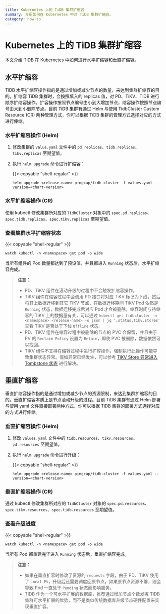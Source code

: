 ```yaml
---
title: Kubernetes 上的 TiDB 集群扩缩容
summary: 介绍如何在 Kubernetes 中对 TiDB 集群扩缩容。
category: how-to
---
```


# Kubernetes 上的 TiDB 集群扩缩容

本文介绍 TiDB 在 Kubernetes 中如何进行水平扩缩容和垂直扩缩容。

## 水平扩缩容

TiDB 水平扩缩容操作指的是通过增加或减少节点的数量，来达到集群扩缩容的目的。扩缩容 TiDB 集群时，会按照填入的 replicas 值，对 PD、TiKV、TiDB 进行顺序扩缩容操作。扩容操作按照节点编号由小到大增加节点，缩容操作按照节点编号由大到小删除节点。目前 TiDB 集群有通过 Helm 与使用 TidbCluster Custom Resource (CR) 两种管理方式，你可以根据 TiDB 集群的管理方式选择对应的方式进行伸缩。

### 水平扩缩容操作 (Helm)


1. 修改集群的 `value.yaml` 文件中的 `pd.replicas`、`tidb.replicas`、`tikv.replicas` 至期望值。

2. 执行 `helm upgrade` 命令进行扩缩容：

    {{< copyable "shell-regular" >}}

    ```shell
    helm upgrade <release-name> pingcap/tidb-cluster -f values.yaml --version=<chart-version>
    ```

### 水平扩缩容操作 (CR)

使用 kubectl 修改集群所对应的 `TidbCluster` 对象中的 `spec.pd.replicas`、`spec.tidb.replicas`、`spec.tikv.replicas` 至期望值。

### 查看集群水平扩缩容状态

{{< copyable "shell-regular" >}}

```shell
watch kubectl -n <namespace> get pod -o wide
```

当所有组件的 Pod 数量都达到了预设值，并且都进入  `Running` 状态后，水平扩缩容完成。

> **注意：**
>
> - PD、TiKV 组件在滚动升级的过程中不会触发扩缩容操作。
> - TiKV 组件在缩容过程中会调用 PD 接口将对应 TiKV 标记为下线，然后将其上数据迁移到其它 TiKV 节点，在数据迁移期间 TiKV Pod 依然是 `Running` 状态，数据迁移完成后对应 Pod 才会被删除，缩容时间与待缩容的 TiKV 上的数据量有关，可以通过 `kubectl get tidbcluster -n <namespace> <release-name> -o json | jq '.status.tikv.stores'` 查看 TiKV 是否处于下线 `Offline` 状态。
> - PD、TiKV 组件在缩容过程中被删除的节点的 PVC 会保留，并且由于 PV 的 `Reclaim Policy` 设置为 `Retain`，即使 PVC 被删除，数据依然可以找回。
> - TiKV 组件不支持在缩容过程中进行扩容操作，强制执行此操作可能导致集群状态异常。假如异常已经发生，可以参考 [TiKV Store 异常进入 Tombstone 状态](troubleshoot.md#tikv-store-异常进入-tombstone-状态) 进行解决。

## 垂直扩缩容

垂直扩缩容操作指的是通过增加或减少节点的资源限制，来达到集群扩缩容的目的。垂直扩缩容本质上是节点滚动升级的过程。目前 TiDB 集群有通过 Helm 部署与使用 yaml 文件直接部署两种方式，你可以根据 TiDB 集群的部署方式选择对应的方式进行伸缩。

### 垂直扩缩容操作 (Helm)

1. 修改 `values.yaml` 文件中的 `tidb.resources`、`tikv.resources`、`pd.resources` 至期望值。

2. 执行 `helm upgrade` 命令进行升级：

    {{< copyable "shell-regular" >}}

    ```shell
    helm upgrade <release-name> pingcap/tidb-cluster -f values.yaml --version=<chart-version>
    ```

### 垂直扩缩容操作 (CR)

通过 kubectl 修改集群所对应的 `TidbCluster` 对象的 `spec.pd.resources`、`spec.tikv.resources`、`spec.tidb.resources` 至期望值。

### 查看升级进度

{{< copyable "shell-regular" >}}

```shell
watch kubectl -n <namespace> get pod -o wide
```

当所有 Pod 都重建完毕进入 `Running` 状态后，垂直扩缩容完成。

> **注意：**
>
> - 如果在垂直扩容时修改了资源的 `requests` 字段，由于 PD、TiKV 使用了 `Local PV`，升级后还需要调度回原节点，如果原节点资源不够，则会导致 Pod 一直处于 `Pending` 状态而影响服务。
> - TiDB 作为一个可水平扩展的数据库，推荐通过增加节点个数发挥 TiDB 集群可水平扩展的优势，而不是类似传统数据库升级节点硬件配置来实现垂直扩容。
